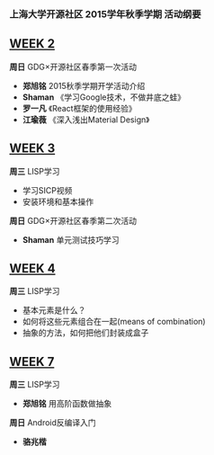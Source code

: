 ### 上海大学开源社区 2015学年秋季学期 活动纲要

[WEEK 2](./2015-autumn-w2.md)
---
**周日**
GDG×开源社区春季第一次活动
* **郑旭铭**	2015秋季学期开学活动介绍
* **Shaman**	《学习Google技术，不做井底之蛙》
* **罗一凡**	《React框架的使用经验》
* **江瑜薇**	《深入浅出Material Design》

[WEEK 3](./2015-autumn-w3.md)
---
**周三**
LISP学习
* 学习SICP视频
* 安装环境和基本操作

**周日**
GDG×开源社区春季第二次活动
* **Shaman** 单元测试技巧学习

[WEEK 4](./2015-autumn-w4.md)
---
**周三**
LISP学习
* 基本元素是什么？
* 如何将这些元素组合在一起(means of combination)
* 抽象的方法，如何把他们封装成盒子

[WEEK 7](./2015-autumn-w7.md)
---
**周三**
LISP学习
* **郑旭铭** 用高阶函数做抽象

**周日**
Android反编译入门
* **骆兆楷**
